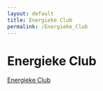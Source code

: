 ```yaml
---
layout: default
title: Energieke Club
permalink: /Energieke_Club
---
```


# Energieke Club
[Energieke Club](https://www.energieke.club)  